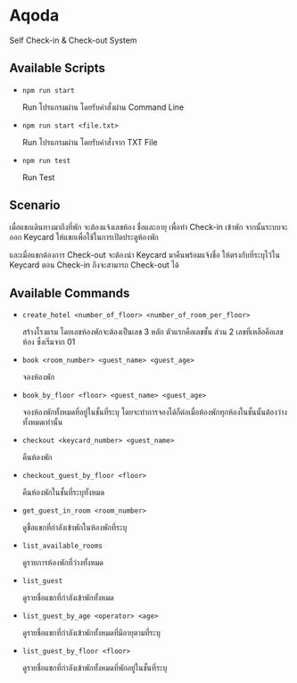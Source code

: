 # Aqoda

Self Check-in & Check-out System

## Available Scripts

- `npm run start`

  Run โปรแกรมผ่าน โดยรับคำสั่งผ่าน Command Line

- `npm run start <file.txt>`

  Run โปรแกรมผ่าน โดยรับคำสั่งจาก TXT File

- `npm run test`

  Run Test

## Scenario

เมื่อแขกเดินทางมาถึงที่พัก จะต้องแจ้งเลขห้อง ชื่อและอายุ เพื่อทำ Check-in เข้าพัก จากนั้นระบบจะออก Keycard ให้แขกเพื่อใช้ในการเปิดประตูห้องพัก

และเมื่อแขกต้องการ Check-out จะต้องนำ Keycard มาคืนพร้อมแจ้งชื่อ ให้ตรงกับที่ระบุไว้ใน Keycard ตอน Check-in ถึงจะสามารถ Check-out ได้

## Available Commands

- `create_hotel <number_of_floor> <number_of_room_per_floor>`

  สร้างโรงแรม โดยเลขห้องพักจะต้องเป็นเลข 3 หลัก ตัวแรกคือเลขชั้น ส่วน 2 เลขที่เหลือคือเลขห้อง ซึ่งเริ่มจาก 01

- `book <room_number> <guest_name> <guest_age>`

  จองห้องพัก

- `book_by_floor <floor> <guest_name> <guest_age>`

  จองห้องพักทั้งหมดที่อยู่ในชั้นที่ระบุ โดยจะทำการจองได้ก็ต่อเมื่อห้องพักทุกห้องในชั้นนั้นต้องว่างทั้งหมดเท่านั้น

- `checkout <keycard_number> <guest_name>`

  คืนห้องพัก

- `checkout_guest_by_floor <floor>`

  คืนห้องพักในชั้นที่ระบุทั้งหมด

- `get_guest_in_room <room_number>`

  ดูชื่อแขกที่กำลังเข้าพักในห้องพักที่ระบุ

- `list_available_rooms`

  ดูรายการห้องพักที่ว่างทั้งหมด

- `list_guest`

  ดูรายชื่อแขกที่กำลังเข้าพักทั้งหมด

- `list_guest_by_age <operator> <age>`

  ดูรายชื่อแขกที่กำลังเข้าพักทั้งหมดที่มีอายุตามที่ระบุ

- `list_guest_by_floor <floor>`

  ดูรายชื่อแขกที่กำลังเข้าพักทั้งหมดที่พักอยู่ในชั้นที่ระบุ
